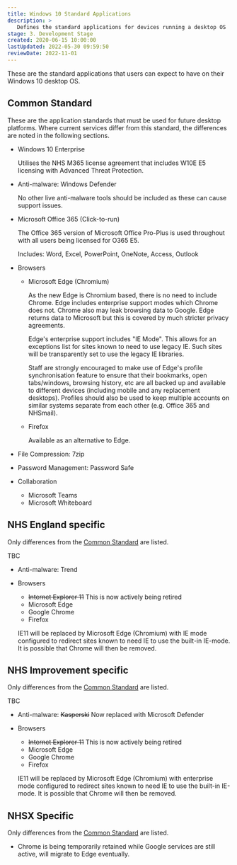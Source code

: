 ```yaml
---
title: Windows 10 Standard Applications
description: >
   Defines the standard applications for devices running a desktop OS
stage: 3. Development Stage
created: 2020-06-15 10:00:00
lastUpdated: 2022-05-30 09:59:50
reviewDate: 2022-11-01
---
```


These are the standard applications that users can expect to have on their Windows 10 desktop OS.

## Common Standard

These are the application standards that must be used for future desktop platforms. Where current services differ from this standard, the differences are noted in the following sections.

- Windows 10 Enterprise
  
  Utilises the NHS M365 license agreement that includes W10E E5 licensing with Advanced Threat Protection.

- Anti-malware: Windows Defender
  
  No other live anti-malware tools should be included as these can cause support issues.

- Microsoft Office 365 (Click-to-run)
  
  The Office 365 version of Microsoft Office Pro-Plus is used throughout with all users being licensed for O365 E5.

  Includes: Word, Excel, PowerPoint, OneNote, Access, Outlook

- Browsers
  
  - Microsoft Edge (Chromium)
    
    As the new Edge is Chromium based, there is no need to include Chrome. Edge includes enterprise support modes which Chrome does not. Chrome also may leak browsing data to Google. Edge returns data to Microsoft but this is covered by much stricter privacy agreements.

    Edge's enterprise support includes "IE Mode". This allows for an exceptions list for sites known to need to use legacy IE. Such sites will be transparently set to use the legacy IE libraries.

    Staff are strongly encouraged to make use of Edge's profile synchronisation feature to ensure that their bookmarks, open tabs/windows, browsing history, etc are all backed up and available to different devices (including mobile and any replacement desktops). Profiles should also be used to keep multiple accounts on similar systems separate from each other (e.g. Office 365 and NHSmail).

  - Firefox
    
    Available as an alternative to Edge.

- File Compression: 7zip
- Password Management: Password Safe

- Collaboration

  - Microsoft Teams
  - Microsoft Whiteboard

## NHS England specific

Only differences from the [Common Standard](#common-standard) are listed.

TBC

- Anti-malware: Trend
  
- Browsers
  
  - ~~Internet Explorer 11~~ This is now actively being retired
  - Microsoft Edge
  - Google Chrome
  - Firefox

  IE11 will be replaced by Microsoft Edge (Chromium) with IE mode configured to redirect sites known to need IE to use the built-in IE-mode. It is possible that Chrome will then be removed.

## NHS Improvement specific

Only differences from the [Common Standard](#common-standard) are listed.

TBC

- Anti-malware: ~~Kasperski~~ Now replaced with Microsoft Defender
  
- Browsers
  
  - ~~Internet Explorer 11~~ This is now actively being retired
  - Microsoft Edge
  - Google Chrome
  - Firefox

  IE11 will be replaced by Microsoft Edge (Chromium) with enterprise mode configured to redirect sites known to need IE to use the built-in IE-mode. It is possible that Chrome will then be removed.

## NHSX Specific

Only differences from the [Common Standard](#common-standard) are listed.

- Chrome is being temporarily retained while Google services are still active, will migrate to Edge eventually.